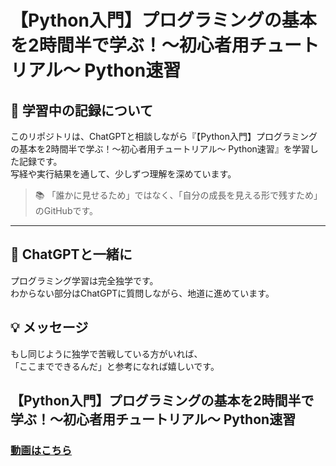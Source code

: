 # 【Python入門】プログラミングの基本を2時間半で学ぶ！〜初心者用チュートリアル〜 Python速習  

## 🚀 学習中の記録について  
このリポジトリは、ChatGPTと相談しながら『【Python入門】プログラミングの基本を2時間半で学ぶ！〜初心者用チュートリアル〜 Python速習』を学習した記録です。  
写経や実行結果を通して、少しずつ理解を深めています。

> 📚 「誰かに見せるため」ではなく、「自分の成長を見える形で残すため」のGitHubです。

---

## 🤝 ChatGPTと一緒に

プログラミング学習は完全独学です。  
わからない部分はChatGPTに質問しながら、地道に進めています。  

## 💡 メッセージ

もし同じように独学で苦戦している方がいれば、  
「ここまでできるんだ」と参考になれば嬉しいです。  
  


  
## 【Python入門】プログラミングの基本を2時間半で学ぶ！〜初心者用チュートリアル〜 Python速習  
### [動画はこちら](https://www.youtube.com/watch?v=tCMl1AWfhQQ) 
